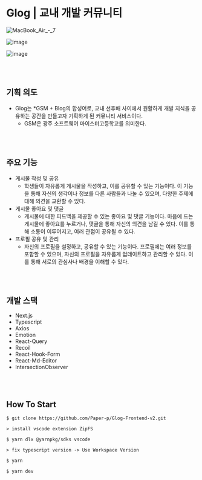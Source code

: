 # Glog | 교내 개발 커뮤니티

![MacBook_Air_-_7](https://user-images.githubusercontent.com/81551906/231045644-6f26db66-963d-48ee-96f8-e5e82edd54b3.png)

![image](https://github.com/user-attachments/assets/9556db00-312d-4694-838d-4603ec5c7f19)

![image](https://github.com/user-attachments/assets/3a3740c8-4969-4d2c-913f-d567670fa945)

<br/>
<br/>

## 기획 의도
- Glog는 *GSM + Blog의 합성어로, 교내 선후배 사이에서 원활하게 개발 지식을 공유하는 공간을 만들고자 기획하게 된 커뮤니티 서비스이다.
  - GSM은 광주 소프트웨어 마이스터고등학교를 의미한다.

<br/>
<br/>

## 주요 기능
- 게시물 작성 및 공유
  - 학생들이 자유롭게 게시물을 작성하고, 이를 공유할 수 있는 기능이다. 이 기능을 통해 자신의 생각이나 정보를 다른 사람들과 나눌 수 있으며, 다양한 주제에 대해 의견을 교환할 수 있다.
- 게시물 좋아요 및 댓글
  - 게시물에 대한 피드백을 제공할 수 있는 좋아요 및 댓글 기능이다. 마음에 드는 게시물에 좋아요를 누르거나, 댓글을 통해 자신의 의견을 남길 수 있다. 이를 통해 소통이 이루어지고, 여러 관점이 공유될 수 있다.
- 프로필 공유 및 관리
  - 자신의 프로필을 설정하고, 공유할 수 있는 기능이다. 프로필에는 여러 정보를 포함할 수 있으며, 자신의 프로필을 자유롭게 업데이트하고 관리할 수 있다. 이를 통해 서로의 관심사나 배경을 이해할 수 있다.

<br/>
<br/>

## 개발 스택
- Next.js
- Typescript
- Axios
- Emotion
- React-Query
- Recoil
- React-Hook-Form
- React-Md-Editor
- IntersectionObserver

<br/>
<br/>

## How To Start

```
$ git clone https://github.com/Paper-p/Glog-Frontend-v2.git

> install vscode extension ZipFS 

$ yarn dlx @yarnpkg/sdks vscode

> fix typescript version -> Use Workspace Version

$ yarn

$ yarn dev
```

